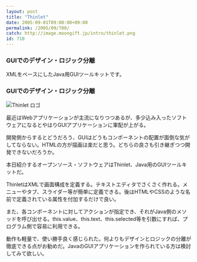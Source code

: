 ```yaml
---
layout: post
title: "Thinlet"
date: 2005-09-01T09:00:00+09:00
permalink: /2005/09/700/
catch: http://image.moongift.jp/intro/thinlet.png
id: 710
---
```

### GUIでのデザイン・ロジック分離
  
XMLをベースにしたJava用GUIツールキットです。  
<!--more-->  

### GUIでのデザイン・ロジック分離
  

![Thinlet ロゴ](http://image.moongift.jp/intro/thinlet.png "Thinlet ロゴ")

  

最近はWebアプリケーションが主流になりつつあるが、多少込み入ったソフトウェアになるとやはりGUIアプリケーションに軍配が上がる。

  

開発側からするとどうだろう、GUIはどうもコンポーネントの配置が面倒な気がしてならない。HTMLの方が描画は楽だと思う。どちらの良さも引き継ぎつつ開発できないだろうか。

  

本日紹介するオープンソース・ソフトウェアはThinlet、Java用のGUIツールキットだ。

  

ThinletはXMLで画面構成を定義する。テキストエディタでさくさく作れる。メニューやタブ、スライダー等が簡単に定義できる。後はHTMLやCSSのような名前で定義されている属性を付加するだけで良い。

  

また、各コンポーネントに対してアクションが指定でき、それがJava側のメソッドを呼び出せる。this.value、this.text、this.selected等を引数にすれば、プログラム側で容易に利用できる。

  

動作も軽量で、使い勝手良く感じられた。何よりもデザインとロジックの分離が徹底できる点がお勧めだ。JavaのGUIアプリケーションを作られている方は検討してみて欲しい。

